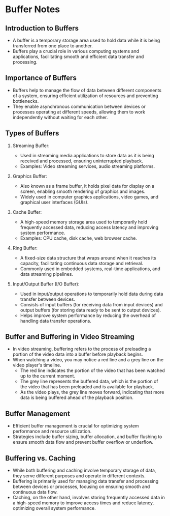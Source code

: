 # Buffer Notes

## Introduction to Buffers

- A buffer is a temporary storage area used to hold data while it is being transferred from one place to another.
- Buffers play a crucial role in various computing systems and applications, facilitating smooth and efficient data transfer and processing.

## Importance of Buffers

- Buffers help to manage the flow of data between different components of a system, ensuring efficient utilization of resources and preventing bottlenecks.
- They enable asynchronous communication between devices or processes operating at different speeds, allowing them to work independently without waiting for each other.

## Types of Buffers

1. Streaming Buffer:

   - Used in streaming media applications to store data as it is being received and processed, ensuring uninterrupted playback.
   - Examples: Video streaming services, audio streaming platforms.

2. Graphics Buffer:

   - Also known as a frame buffer, it holds pixel data for display on a screen, enabling smooth rendering of graphics and images.
   - Widely used in computer graphics applications, video games, and graphical user interfaces (GUIs).

3. Cache Buffer:

   - A high-speed memory storage area used to temporarily hold frequently accessed data, reducing access latency and improving system performance.
   - Examples: CPU cache, disk cache, web browser cache.

4. Ring Buffer:

   - A fixed-size data structure that wraps around when it reaches its capacity, facilitating continuous data storage and retrieval.
   - Commonly used in embedded systems, real-time applications, and data streaming pipelines.

5. Input/Output Buffer (I/O Buffer):
   - Used in input/output operations to temporarily hold data during data transfer between devices.
   - Consists of input buffers (for receiving data from input devices) and output buffers (for storing data ready to be sent to output devices).
   - Helps improve system performance by reducing the overhead of handling data transfer operations.

## Buffer and Buffering in Video Streaming

- In video streaming, buffering refers to the process of preloading a portion of the video data into a buffer before playback begins.
- When watching a video, you may notice a red line and a grey line on the video player's timeline.
  - The red line indicates the portion of the video that has been watched up to the current moment.
  - The grey line represents the buffered data, which is the portion of the video that has been preloaded and is available for playback.
  - As the video plays, the grey line moves forward, indicating that more data is being buffered ahead of the playback position.

## Buffer Management

- Efficient buffer management is crucial for optimizing system performance and resource utilization.
- Strategies include buffer sizing, buffer allocation, and buffer flushing to ensure smooth data flow and prevent buffer overflow or underflow.

## Buffering vs. Caching

- While both buffering and caching involve temporary storage of data, they serve different purposes and operate in different contexts.
- Buffering is primarily used for managing data transfer and processing between devices or processes, focusing on ensuring smooth and continuous data flow.
- Caching, on the other hand, involves storing frequently accessed data in a high-speed memory to improve access times and reduce latency, optimizing overall system performance.
